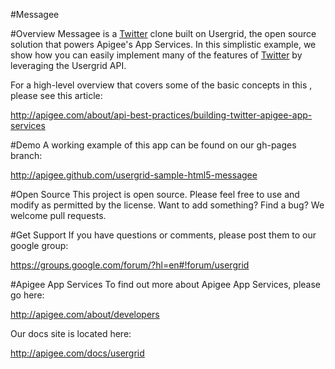#Messagee

#Overview
Messagee is a [Twitter](http://twitter.com) clone built on Usergrid, the open source solution that powers Apigee's App Services. In this simplistic example, we show how you can easily implement many of the features of [Twitter](http://twitter.com) by leveraging the Usergrid API.

For a high-level overview that covers some of the basic concepts in this , please see this article:

<http://apigee.com/about/api-best-practices/building-twitter-apigee-app-services>

#Demo
A working example of this app can be found on our gh-pages branch:

<http://apigee.github.com/usergrid-sample-html5-messagee>

#Open Source
This project is open source.  Please feel free to use and modify as permitted by the license.  Want to add something?  Find a bug? We welcome pull requests.

#Get Support
If you have questions or comments, please post them to our google group:

<https://groups.google.com/forum/?hl=en#!forum/usergrid>


#Apigee App Services
To find out more about Apigee App Services, please go here:

<http://apigee.com/about/developers>

Our docs site is located here:

<http://apigee.com/docs/usergrid>